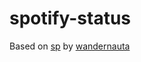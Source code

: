 # spotify-status

Based on [sp](https://gist.github.com/wandernauta/6800547) by [wandernauta](https://gist.github.com/wandernauta)
